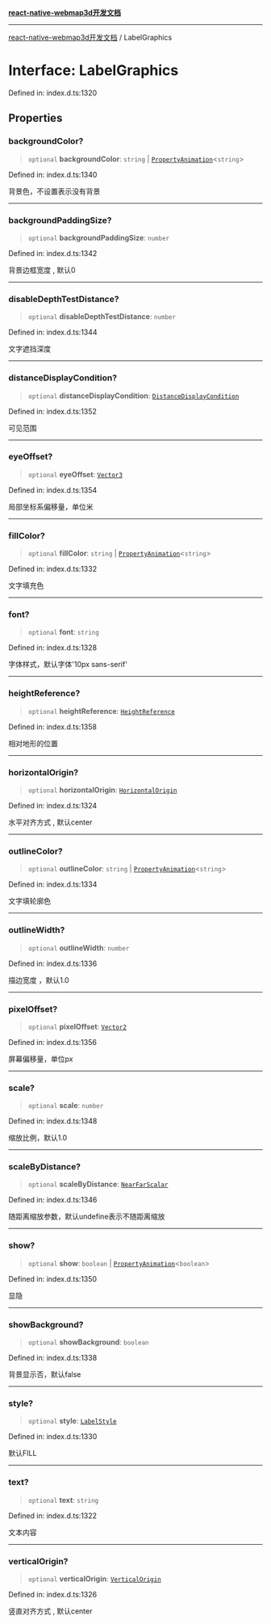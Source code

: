 [**react-native-webmap3d开发文档**](../README.md)

***

[react-native-webmap3d开发文档](../globals.md) / LabelGraphics

# Interface: LabelGraphics

Defined in: index.d.ts:1320

## Properties

### backgroundColor?

> `optional` **backgroundColor**: `string` \| [`PropertyAnimation`](PropertyAnimation.md)\<`string`\>

Defined in: index.d.ts:1340

背景色，不设置表示没有背景

***

### backgroundPaddingSize?

> `optional` **backgroundPaddingSize**: `number`

Defined in: index.d.ts:1342

背景边框宽度 , 默认0

***

### disableDepthTestDistance?

> `optional` **disableDepthTestDistance**: `number`

Defined in: index.d.ts:1344

文字遮挡深度

***

### distanceDisplayCondition?

> `optional` **distanceDisplayCondition**: [`DistanceDisplayCondition`](DistanceDisplayCondition.md)

Defined in: index.d.ts:1352

可见范围

***

### eyeOffset?

> `optional` **eyeOffset**: [`Vector3`](Vector3.md)

Defined in: index.d.ts:1354

局部坐标系偏移量，单位米

***

### fillColor?

> `optional` **fillColor**: `string` \| [`PropertyAnimation`](PropertyAnimation.md)\<`string`\>

Defined in: index.d.ts:1332

文字填充色

***

### font?

> `optional` **font**: `string`

Defined in: index.d.ts:1328

字体样式，默认字体'10px sans-serif'

***

### heightReference?

> `optional` **heightReference**: [`HeightReference`](../enumerations/HeightReference.md)

Defined in: index.d.ts:1358

相对地形的位置

***

### horizontalOrigin?

> `optional` **horizontalOrigin**: [`HorizontalOrigin`](../enumerations/HorizontalOrigin.md)

Defined in: index.d.ts:1324

水平对齐方式 , 默认center

***

### outlineColor?

> `optional` **outlineColor**: `string` \| [`PropertyAnimation`](PropertyAnimation.md)\<`string`\>

Defined in: index.d.ts:1334

文字填轮廓色

***

### outlineWidth?

> `optional` **outlineWidth**: `number`

Defined in: index.d.ts:1336

描边宽度 ，默认1.0

***

### pixelOffset?

> `optional` **pixelOffset**: [`Vector2`](Vector2.md)

Defined in: index.d.ts:1356

屏幕偏移量，单位px

***

### scale?

> `optional` **scale**: `number`

Defined in: index.d.ts:1348

缩放比例，默认1.0

***

### scaleByDistance?

> `optional` **scaleByDistance**: [`NearFarScalar`](NearFarScalar.md)

Defined in: index.d.ts:1346

随距离缩放参数，默认undefine表示不随距离缩放

***

### show?

> `optional` **show**: `boolean` \| [`PropertyAnimation`](PropertyAnimation.md)\<`boolean`\>

Defined in: index.d.ts:1350

显隐

***

### showBackground?

> `optional` **showBackground**: `boolean`

Defined in: index.d.ts:1338

背景显示否，默认false

***

### style?

> `optional` **style**: [`LabelStyle`](../enumerations/LabelStyle.md)

Defined in: index.d.ts:1330

默认FILL

***

### text?

> `optional` **text**: `string`

Defined in: index.d.ts:1322

文本内容

***

### verticalOrigin?

> `optional` **verticalOrigin**: [`VerticalOrigin`](../enumerations/VerticalOrigin.md)

Defined in: index.d.ts:1326

竖直对齐方式 , 默认center
